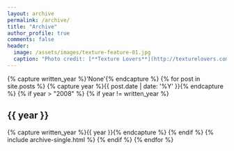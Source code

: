 ```yaml
---
layout: archive
permalink: /archive/
title: "Archive"
author_profile: true
comments: false
header:
  image: /assets/images/texture-feature-01.jpg
  caption: "Photo credit: [**Texture Lovers**](http://texturelovers.com)"
---
```


{% capture written_year %}'None'{% endcapture %}
{% for post in site.posts %}
  {% capture year %}{{ post.date | date: '%Y' }}{% endcapture %}
  {% if year > "2008" %}
    {% if year != written_year %}
<h2 id="{{ year | slugify }}" class="archive__subtitle">{{ year }}</h2>
      {% capture written_year %}{{ year }}{% endcapture %}
    {% endif %}
    {% include archive-single.html %}
  {% endif %}
{% endfor %}